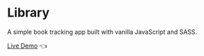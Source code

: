 # Library

A simple book tracking app built with vanilla JavaScript and SASS.

[Live Demo](https://kristina-sparrow.github.io/library/) :point_left:
